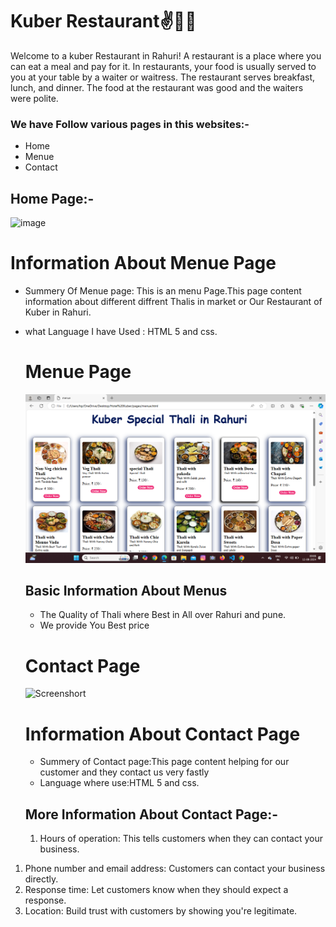 # Kuber Restaurant✌️🤷‍♂️

Welcome to a kuber Restaurant in Rahuri!
A restaurant is a place where you can eat a meal and pay for it. In restaurants, your food is usually served to you at your table by a waiter or waitress. The restaurant serves breakfast, lunch, and dinner. The food at the restaurant was good and the waiters were polite.
 
 ### We have Follow various pages in this websites:-

- Home
- Menue
- Contact
  
 ## Home Page:-
![image](./../screenshorts/screenshort1.png)

# Information About Menue Page 
 - Summery Of  Menue page: This is an menu  Page.This page content information about different diffrent Thalis in market or Our Restaurant of Kuber in Rahuri.
- what Language I have Used : HTML 5 and css.
  
  # Menue Page
  ![Screenshort](./screenshorts/screenshort3.png)

  ## Basic Information About Menus 
  - The Quality of Thali where Best in All over Rahuri and pune.
  - We provide You Best price 
  
  # Contact Page
    ![Screenshort](./screenshorts././/screenshort5.png)

    # Information About Contact Page
    - Summery of Contact page:This page content helping for our customer and they contact us very fastly
    -  Language where use:HTML 5 and css.
  ## More Information About Contact Page:-
  1. Hours of operation: This tells customers when they can contact your business.
1. Phone number and email address: Customers can contact your business directly.
2. Response time: Let customers know when they should expect a response.
3. Location: Build trust with customers by showing you're legitimate.
